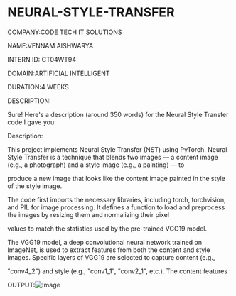 # NEURAL-STYLE-TRANSFER
COMPANY:CODE TECH IT SOLUTIONS

NAME:VENNAM AISHWARYA

INTERN ID: CT04WT94

DOMAIN:ARTIFICIAL INTELLIGENT

DURATION:4 WEEKS

DESCRIPTION:

Sure! Here's a description (around 350 words) for the Neural Style Transfer code I gave you:

Description:

This project implements Neural Style Transfer (NST) using PyTorch. Neural Style Transfer is a technique that blends two images — a content image (e.g., a photograph) and a style image (e.g., a painting) — to 

produce a new image that looks like the content image painted in the style of the style image.

The code first imports the necessary libraries, including torch, torchvision, and PIL for image processing. It defines a function to load and preprocess the images by resizing them and normalizing their pixel 

values to match the statistics used by the pre-trained VGG19 model.

The VGG19 model, a deep convolutional neural network trained on ImageNet, is used to extract features from both the content and style images. Specific layers of VGG19 are selected to capture content (e.g., 

"conv4_2") and style (e.g., "conv1_1", "conv2_1", etc.). The content features

OUTPUT:![Image](https://github.com/user-attachments/assets/394c5a82-7212-46e6-aa84-6efee6409873)

